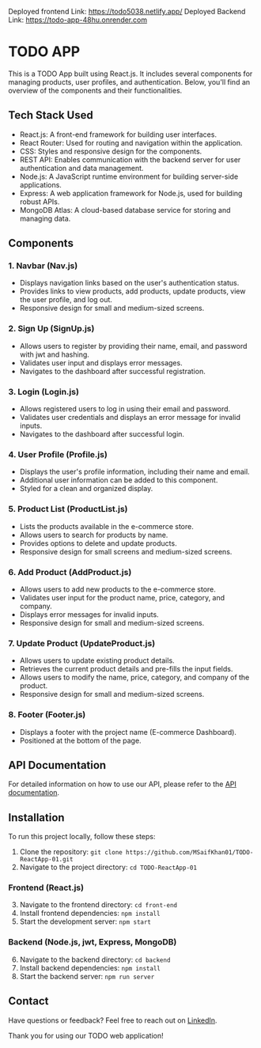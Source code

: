 Deployed frontend Link: https://todo5038.netlify.app/
Deployed Backend Link: https://todo-app-48hu.onrender.com


# TODO APP

This is a TODO App built using React.js. It includes several components for managing products, user profiles, and authentication. Below, you'll find an overview of the components and their functionalities.


## Tech Stack Used


- React.js: A front-end framework for building user interfaces.
- React Router: Used for routing and navigation within the application.
- CSS: Styles and responsive design for the components.
- REST API: Enables communication with the backend server for user authentication and data management.
- Node.js: A JavaScript runtime environment for building server-side applications.
- Express: A web application framework for Node.js, used for building robust APIs.
- MongoDB Atlas: A cloud-based database service for storing and managing data.

## Components

### 1. Navbar (Nav.js)

- Displays navigation links based on the user's authentication status.
- Provides links to view products, add products, update products, view the user profile, and log out.
- Responsive design for small and medium-sized screens.

### 2. Sign Up (SignUp.js)

- Allows users to register by providing their name, email, and password with jwt and hashing.
- Validates user input and displays error messages.
- Navigates to the dashboard after successful registration.

### 3. Login (Login.js)

- Allows registered users to log in using their email and password.
- Validates user credentials and displays an error message for invalid inputs.
- Navigates to the dashboard after successful login.

### 4. User Profile (Profile.js)

- Displays the user's profile information, including their name and email.
- Additional user information can be added to this component.
- Styled for a clean and organized display.

### 5. Product List (ProductList.js)

- Lists the products available in the e-commerce store.
- Allows users to search for products by name.
- Provides options to delete and update products.
- Responsive design for small screens and medium-sized screens.

### 6. Add Product (AddProduct.js)

- Allows users to add new products to the e-commerce store.
- Validates user input for the product name, price, category, and company.
- Displays error messages for invalid inputs.
- Responsive design for small and medium-sized screens.

### 7. Update Product (UpdateProduct.js)

- Allows users to update existing product details.
- Retrieves the current product details and pre-fills the input fields.
- Allows users to modify the name, price, category, and company of the product.
- Responsive design for small and medium-sized screens.

### 8. Footer (Footer.js)

- Displays a footer with the project name (E-commerce Dashboard).
- Positioned at the bottom of the page.


## API Documentation

For detailed information on how to use our API, please refer to the [API documentation](backend/API%20DOC/readme.md).

## Installation

To run this project locally, follow these steps:

1. Clone the repository: `git clone https://github.com/MSaifKhan01/TODO-ReactApp-01.git`
2. Navigate to the project directory: `cd TODO-ReactApp-01`

### Frontend (React.js)

3. Navigate to the frontend directory: `cd front-end`
4. Install frontend dependencies: `npm install`
5. Start the development server: `npm start`

### Backend (Node.js, jwt, Express, MongoDB)

6. Navigate to the backend directory: `cd backend`
7. Install backend dependencies: `npm install`
8. Start the backend server: `npm run server`






## Contact

Have questions or feedback? Feel free to reach out on [LinkedIn](https://www.linkedin.com/in/mohd-saif-khan-3b4979202/).


Thank you for using our TODO web application!


